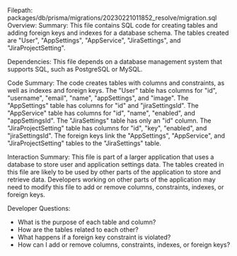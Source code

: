 Filepath: packages/db/prisma/migrations/20230221011852_resolve/migration.sql
Overview: Summary:
This file contains SQL code for creating tables and adding foreign keys and indexes for a database schema. The tables created are "User", "AppSettings", "AppService", "JiraSettings", and "JiraProjectSetting".

Dependencies:
This file depends on a database management system that supports SQL, such as PostgreSQL or MySQL.

Code Summary:
The code creates tables with columns and constraints, as well as indexes and foreign keys. The "User" table has columns for "id", "username", "email", "name", "appSettings", and "image". The "AppSettings" table has columns for "id" and "jiraSettingsId". The "AppService" table has columns for "id", "name", "enabled", and "appSettingsId". The "JiraSettings" table has only an "id" column. The "JiraProjectSetting" table has columns for "id", "key", "enabled", and "jiraSettingsId". The foreign keys link the "AppSettings", "AppService", and "JiraProjectSetting" tables to the "JiraSettings" table.

Interaction Summary:
This file is part of a larger application that uses a database to store user and application settings data. The tables created in this file are likely to be used by other parts of the application to store and retrieve data. Developers working on other parts of the application may need to modify this file to add or remove columns, constraints, indexes, or foreign keys.

Developer Questions:
- What is the purpose of each table and column?
- How are the tables related to each other?
- What happens if a foreign key constraint is violated?
- How can I add or remove columns, constraints, indexes, or foreign keys?

